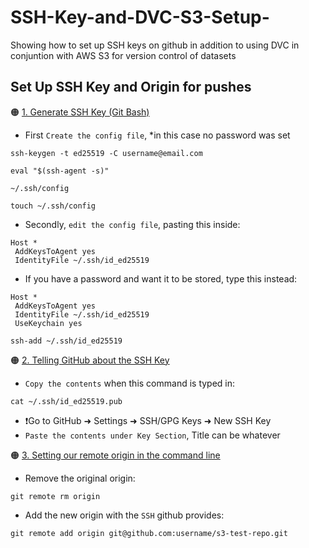 # SSH-Key-and-DVC-S3-Setup-
Showing how to set up SSH keys on github in addition to using DVC in conjuntion with AWS S3 for version control of datasets

## Set Up SSH Key and Origin for pushes
🟠 <u> 1. Generate SSH Key (Git Bash) </u>
- First `Create the config file`, *in this case no password was set
```console
ssh-keygen -t ed25519 -C username@email.com
```
```console
eval "$(ssh-agent -s)"
```
```console
~/.ssh/config
```
```console
touch ~/.ssh/config
```
- Secondly, `edit the config file`, pasting this inside:
```
Host *
 AddKeysToAgent yes
 IdentityFile ~/.ssh/id_ed25519
```
- If you have a password and want it to be stored, type this instead:
```
Host *
 AddKeysToAgent yes
 IdentityFile ~/.ssh/id_ed25519
 UseKeychain yes
```

```console
ssh-add ~/.ssh/id_ed25519
```
🟠 <u> 2. Telling GitHub about the SSH Key </u>
- `Copy the contents` when this command is typed in:
```console
cat ~/.ssh/id_ed25519.pub  
```
- ❗Go to GitHub ➜ Settings ➜ SSH/GPG Keys ➜ New SSH Key 
- `Paste the contents under Key Section`, Title can be whatever

🟠 <u> 3. Setting our remote origin in the command line </u>
- Remove the original origin:
```console
git remote rm origin
```

- Add the new origin with the `SSH` github provides:
```console
git remote add origin git@github.com:username/s3-test-repo.git
```
